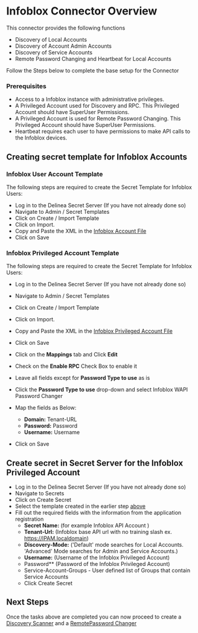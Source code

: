 # Infoblox Connector Overview

This connector provides the following functions  

- Discovery of Local Accounts
- Discovery of Account Admin Accounts
- Discovery of Service Accounts
- Remote Password Changing and Heartbeat for Local Accounts

Follow the Steps below to complete the base setup for the Connector
​
### Prerequisites

- Access to a Infoblox instance with administrative privileges. 
- A Privileged Account used for Discovery and RPC.  This Privileged Account should have SuperUser Permissions.
- A Privileged Account is used for Remote Password Changing. This Privileged Account should have SuperUser Permissions.
- Heartbeat requires each user to have permissions to make API calls to the Infoblox devices.


## Creating secret template for Infoblox Accounts 

### Infoblox User Account Template

The following steps are required to create the Secret Template for Infoblox Users:

- Log in to the Delinea Secret Server (If you have not already done so)
- Navigate to Admin / Secret Templates
- Click on Create / Import Template
- Click on Import.
- Copy and Paste the XML in the [Infoblox Account File](./Templates/Infoblox%20Account.xml)
- Click on Save


### Infoblox Privileged Account Template

The following steps are required to create the Secret Template for Infoblox Users:

- Log in to the Delinea Secret Server (If you have not already done so)
- Navigate to Admin / Secret Templates
- Click on Create / Import Template
- Click on Import.
- Copy and Paste the XML in the [Infoblox Privileged Account File](./Templates/Infoblox%20Privileged%20Account.xml)
- Click on Save
- Click on the **Mappings** tab and Click **Edit**
- Check on the **Enable RPC** Check Box to enable it
- Leave all fields except for **Password Type to use** as is
- Click the **Password Type to use** drop-down and select Infoblox WAPI Password Changer
- Map the fields as Below:
  
  - **Domain:** Tenant-URL
  - **Password:** Password
  - **Username:** Username
- Click on Save

## Create secret in Secret Server for the Infoblox Privileged Account
 
- Log in to the Delinea Secret Server (If you have not already done so)
- Navigate to Secrets
- Click on Create Secret
- Select the template created in the earlier step [above](#infoblox-privileged-account-template)
- Fill out the required fields with the information from the application registration
    - **Secret Name:** (for example Infoblox API Account )
    - **Tenant-Url:** (Infoblox base API url with no training slash  ex. https://IPAM.localdomain)
    - **Discovery-Mode:** ('Default' mode searches for Local Accounts.  'Advanced' Mode searches for Admin and Service Accounts.)
    - **Username:** (Username of the Infoblox Privileged Account) 
    - Password** (Password of the Infoblox Privileged Account) 
    - Service-Account-Groups - User defined list of Groups that contain Service Accounts
  - Click Create Secret
 

## Next Steps

Once the tasks above are completed you can now proceed to create a [Discovery Scanner](./Discovery/readme.md) and a [RemotePassword Changer](./RemotePasswordChanger/readme.md)